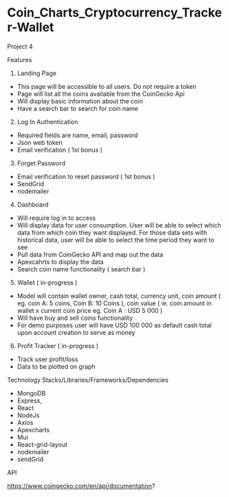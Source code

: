 # Coin_Charts_Cryptocurrency_Tracker-Wallet
Project 4

Features

1.  Landing Page

- This page will be accessible to all users. Do not require a token
- Page will list all the coins available from the CoinGecko Api
- Will display basic information about the coin 
- Have a search bar to search for coin name

2.  Log In Authentication

- Required fields are name, email, password 
- Json web token
- Email verification ( 1st bonus )

3.  Forget Password

- Email verification to reset password ( 1st bonus ) 
- SendGrid
- nodemailer

4.  Dashboard

- Will require log in to access
- Will display data for user consumption. User will be able to select which data from which coin they want displayed. For those data sets with historical data, user will be able to select the time period they want to see
- Pull data from CoinGecko API and map out the data
- Apexcahrts to display the data
- Search coin name functionality ( search bar )


5.  Wallet ( in-progress )

- Model will contain wallet owner, cash total, currency unit, coin amount ( eg. coin A: 5 coins, Coin B: 10 Coins ), coin value ( ie. coin amount in wallet x current coin price eg. Coin A : USD 5 000 ) 
- Will have buy and sell coins functionality
- For demo purposes user will have USD 100 000 as default cash total upon account creation to serve as money

6.  Profit Tracker ( in-progress ) 

- Track user profit/loss 
- Data to be plotted on graph

Technology Stacks/Libraries/Frameworks/Dependencies 

- MongoDB
- Express,
- React
- NodeJs
- Axios
- Apexcharts
- Mui 
- React-grid-layout
- nodemailer
- sendGrid

API

https://www.coingecko.com/en/api/documentation?


